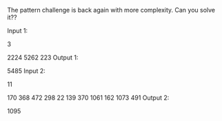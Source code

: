 The pattern challenge is back again with more complexity. Can you solve it??

Input 1:


3

2224 5262 223
Output 1:

5485
Input 2:


11

170 368 472 298 22 139 370 1061 162 1073 491
Output 2:

1095
